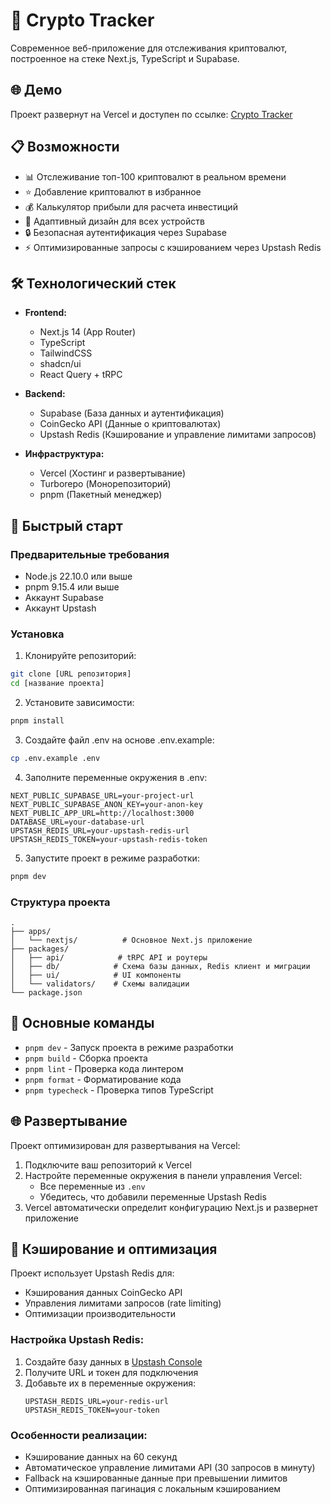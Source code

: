 # 🚀 Crypto Tracker

Современное веб-приложение для отслеживания криптовалют, построенное на стеке Next.js, TypeScript и Supabase.

## 🌐 Демо

Проект развернут на Vercel и доступен по ссылке: [Crypto Tracker](https://test-infra-money.vercel.app)

## 📋 Возможности

- 📊 Отслеживание топ-100 криптовалют в реальном времени
- ⭐ Добавление криптовалют в избранное
- 💰 Калькулятор прибыли для расчета инвестиций
- 📱 Адаптивный дизайн для всех устройств
- 🔒 Безопасная аутентификация через Supabase
- ⚡ Оптимизированные запросы с кэшированием через Upstash Redis

## 🛠 Технологический стек

- **Frontend:**
  - Next.js 14 (App Router)
  - TypeScript
  - TailwindCSS
  - shadcn/ui
  - React Query + tRPC

- **Backend:**
  - Supabase (База данных и аутентификация)
  - CoinGecko API (Данные о криптовалютах)
  - Upstash Redis (Кэширование и управление лимитами запросов)

- **Инфраструктура:**
  - Vercel (Хостинг и развертывание)
  - Turborepo (Монорепозиторий)
  - pnpm (Пакетный менеджер)

## 🚀 Быстрый старт

### Предварительные требования

- Node.js 22.10.0 или выше
- pnpm 9.15.4 или выше
- Аккаунт Supabase
- Аккаунт Upstash

### Установка

1. Клонируйте репозиторий:
```bash
git clone [URL репозитория]
cd [название проекта]
```

2. Установите зависимости:
```bash
pnpm install
```

3. Создайте файл .env на основе .env.example:
```bash
cp .env.example .env
```

4. Заполните переменные окружения в .env:
```
NEXT_PUBLIC_SUPABASE_URL=your-project-url
NEXT_PUBLIC_SUPABASE_ANON_KEY=your-anon-key
NEXT_PUBLIC_APP_URL=http://localhost:3000
DATABASE_URL=your-database-url
UPSTASH_REDIS_URL=your-upstash-redis-url
UPSTASH_REDIS_TOKEN=your-upstash-redis-token
```

5. Запустите проект в режиме разработки:
```bash
pnpm dev
```

### Структура проекта

```
.
├── apps/
│   └── nextjs/          # Основное Next.js приложение
├── packages/
│   ├── api/            # tRPC API и роутеры
│   ├── db/            # Схема базы данных, Redis клиент и миграции
│   ├── ui/            # UI компоненты
│   └── validators/    # Схемы валидации
└── package.json
```

## 📝 Основные команды

- `pnpm dev` - Запуск проекта в режиме разработки
- `pnpm build` - Сборка проекта
- `pnpm lint` - Проверка кода линтером
- `pnpm format` - Форматирование кода
- `pnpm typecheck` - Проверка типов TypeScript

## 🌐 Развертывание

Проект оптимизирован для развертывания на Vercel:

1. Подключите ваш репозиторий к Vercel
2. Настройте переменные окружения в панели управления Vercel:
   - Все переменные из `.env`
   - Убедитесь, что добавили переменные Upstash Redis
3. Vercel автоматически определит конфигурацию Next.js и развернет приложение

## 🔧 Кэширование и оптимизация

Проект использует Upstash Redis для:
- Кэширования данных CoinGecko API
- Управления лимитами запросов (rate limiting)
- Оптимизации производительности

### Настройка Upstash Redis:

1. Создайте базу данных в [Upstash Console](https://console.upstash.com/)
2. Получите URL и токен для подключения
3. Добавьте их в переменные окружения:
   ```
   UPSTASH_REDIS_URL=your-redis-url
   UPSTASH_REDIS_TOKEN=your-token
   ```

### Особенности реализации:
- Кэширование данных на 60 секунд
- Автоматическое управление лимитами API (30 запросов в минуту)
- Fallback на кэшированные данные при превышении лимитов
- Оптимизированная пагинация с локальным кэшированием



